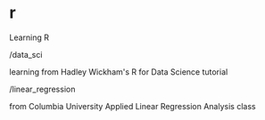 # r
Learning R

/data_sci

learning from Hadley Wickham's R for Data Science tutorial

/linear_regression

from Columbia University Applied Linear Regression Analysis class
